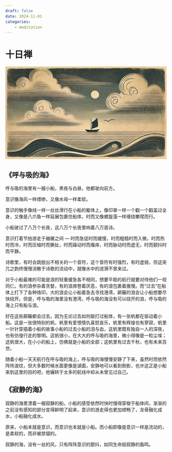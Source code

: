 ```yaml
---
draft: false
date: 2024-11-01
categories:
    - meditation
---
```


# 十日禅

![](/assets/vipassana/vipassana.png)

## 《呼与吸的海》

呼与吸的海里有一艘小船，黑夜与白昼，他都驶向前方。

意识像海风一样缥缈，又像水母一样柔软。

意识的触手像线一样一丝丝滑行在小船的躯体上，像印章一样一个戳一个戳盖过全身，又像是八爪鱼一样延展包裹住船体，时而又像螺旋藻一样缠绕攀爬而行。

小船驶过了八万个长夜，这八万个长夜里响着八万首诗。

意识打着节拍游走于艏艉之间 — 时而急促时而缓慢，时而粗糙时而入微，时而热时而冷，时而压缩时而撕扯，时而躁动时而瘙痒，时而脉动时而虚无，时而颤抖时而平静。

诗歌里，有时会跳脱出不相关的一个音符，这个音符有时强烈，有时虚弱，但这突兀之韵终慢慢消散于诗歌的流动中，就像水中的涟漪不曾来过。

对于小船最难的可能是浪的轻重缓急各不相同，想要平稳的航行就要对待他们一视同仁。有的浪参杂着贪婪，有的浪席卷着厌恶，有的浪包裹着傲慢。而“过去”在船体上打下了各种烙印，大的浪会让小船着急去寻找港湾，颠簸的浪会让小船想要尽快绕开。但是，呼与吸的海里没有港湾，呼与吸的海没有可以绕开的浪，呼与吸的海上只有船与浪。

好在这些颠簸都会过去，因为无论过去如何敲打过船体，有一张帆都在驱动着小船。这是一张很特别的帆，帆里有爱恨情仇喜怒哀乐，帆里有辉煌也有寥寂，帆里一针针穿插着小船的故事小船的过去小船的泪与血，这帆里既有独自一人的深夜，也有彷徨行走的黎明。这帆很小，在大大的呼与吸的海里，微小得像是一粒尘埃；这帆很大，在小小的船上，仿佛就是小船的全部；这帆里有过去千秋，也有未来百世。

随着小船一天天航行在呼与吸的海上，呼与吸的海慢慢安静了下来，虽然时而依然阵阵波纹，但大多数时候水面更像是湖面，安静地可以看到倒影，也许这正是小船来到这里的目的吧，他辗转于太多的航线中却从未曾见过自己。

## 《寂静的海》

寂静的海里漂着一艘寂静的船，小船的感受依然时快时慢得穿梭于船体间，渐渐的之前没有感知的部分变得鲜明了起来，意识的游走得也更加顺畅了，龙骨融化成水，小船融化成水。

原来，小船本就是意识，而意识也本就是小船。而小船即像是意识一样是流动的，是柔软的，而非被禁锢的。

寂静的海，没有一丝的风，只有阵阵意识的颤抖，如同生命般寂静的轰鸣。